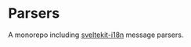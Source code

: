 # Parsers
A monorepo including [sveltekit-i18n](https://github.com/sveltekit-i18n/lib) message parsers.
